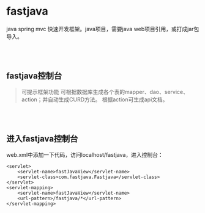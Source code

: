 # fastjava
java spring mvc 快速开发框架。java项目，需要java web项目引用，或打成jar包导入。

<br/><br/>
## fastjava控制台
> 可提示框架功能
> 可根据数据库生成各个表的mapper、dao、service、action；并自动生成CURD方法。
> 根据action可生成api文档。

<br/><br/>
## 进入fastjava控制台
web.xml中添加一下代码，访问localhost/fastjava，进入控制台：
```
<servlet>
	<servlet-name>fastJavaView</servlet-name>
	<servlet-class>com.fastjava.Fastjava</servlet-class>
</servlet>
<servlet-mapping>
	<servlet-name>fastJavaView</servlet-name>
	<url-pattern>/fastjava/*</url-pattern>
</servlet-mapping>
```
